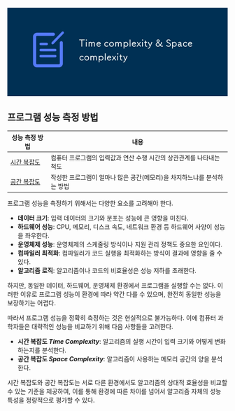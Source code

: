 ![시간복잡도 공간복잡도 썸네일](/assets/images/시간복잡도_공간복잡도_썸네일.jpg)

## 프로그램 성능 측정 방법

| 성능 측정 방법                        | 내용                                                                    |
| ------------------------------------- | ----------------------------------------------------------------------- |
| [시간 복잡도](./시간복잡도/README.md) | 컴퓨터 프로그램의 입력값과 연산 수행 시간의 상관관계를 나타내는 척도    |
| [공간 복잡도](./공간복잡도/README.md) | 작성한 프로그램이 얼마나 많은 공간(메모리)을 차지하느냐를 분석하는 방법 |

프로그램 성능을 측정하기 위해서는 다양한 요소를 고려해야 한다.

- **데이터 크기**: 입력 데이터의 크기와 분포는 성능에 큰 영향을 미친다.
- **하드웨어 성능**: CPU, 메모리, 디스크 속도, 네트워크 환경 등 하드웨어 사양이 성능을 좌우한다.
- **운영체제 성능**: 운영체제의 스케줄링 방식이나 지원 관리 정책도 중요한 요인이다.
- **컴파일러 최적화**: 컴파일러가 코드 실행을 최적화하는 방식이 결과에 영향을 줄 수 있다.
- **알고리즘 로직**: 알고리즘이나 코드의 비효율성은 성능 저하를 초래한다.

하지만, 동일한 데이터, 하드웨어, 운영체제 환경에서 프로그램을 실행할 수는 없다. 이러한 이유로 프로그램 성능이 환경에 따라 약간 다를 수 있으며, 완전히 동일한 성능을 보장하기는 어렵다.

따라서 프로그램 성능을 정확히 측정하는 것은 현실적으로 불가능하다. 이에 컴퓨터 과학자들은 대략적인 성능을 비교하기 위해 다음 사항들을 고려한다.

- **시간 복잡도 _Time Complexity_**: 알고리즘의 실행 시간이 입력 크기와 어떻게 변화하는지를 분석한다.
- **공간 복잡도 _Space Complexity_**: 알고리즘이 사용하는 메모리 공간의 양을 분석한다.

시간 복잡도와 공간 복잡도는 서로 다른 환경에서도 알고리즘의 상대적 효율성을 비교할 수 있는 기준을 제공하여, 이를 통해 환경에 따른 차이를 넘어서 알고리즘 자체의 성능 특성을 정량적으로 평가할 수 있다.
